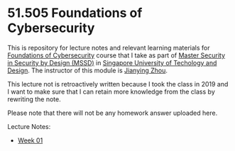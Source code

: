 # 51.505 Foundations of Cybersecurity

This is repository for lecture notes and relevant learning materials for [Foundations of Cybersecurity](https://istd.sutd.edu.sg/courses/mssd/foundations-of-cybersecurity/) course that I take as part of [Master Security in Security by Design (MSSD)](https://istd.sutd.edu.sg/education/mssd/) in [Singapore University of Techology and Design](https://www.sutd.edu.sg/). The instructor of this module is [Jianying Zhou](http://jianying.space/).

This lecture not is retroactively written because I took the class in 2019 and I want to make sure that I can retain more knowledge from the class by rewriting the note.

Please note that there will not be any homework answer uploaded here.

Lecture Notes:
* [Week 01](week01.md)
